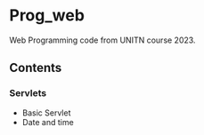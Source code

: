 # Prog_web
Web Programming code from UNITN course 2023.

## Contents

### Servlets
* Basic Servlet
* Date and time